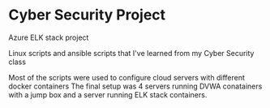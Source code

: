 # Cyber Security Project
Azure ELK stack project

Linux scripts and ansible scripts that I've learned from my Cyber Security class 

Most of the scripts were used to configure cloud servers with different docker containers
The final setup was 4 servers running DVWA conatainers with a jump box and a server running ELK stack containers.

